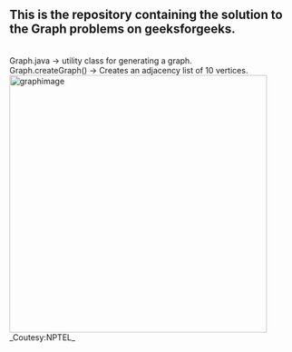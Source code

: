 ## This is the repository containing the solution to the Graph problems on geeksforgeeks. <br />
<br />
Graph.java -> utility class for generating a graph. <br />
Graph.createGraph() -> Creates an adjacency list of 10 vertices. <br />
<img width="454" alt="graphimage" src="https://user-images.githubusercontent.com/9305384/34745544-e6da6d68-f5b6-11e7-9f1d-651fa12d9f6f.png">
<br />
_Coutesy:NPTEL_
